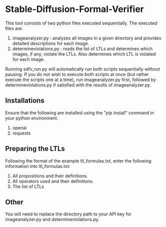 # Stable-Diffusion-Formal-Verifier
This tool consists of two python files executed sequentially. The executed files are:
1. imageanalyzer.py : analyzes all images in a given directory and provides detailed descriptions for each image. 
2. determineviolations.py : reads the list of LTLs and determines which images, if any, violate the LTLs. Also determines which LTL is violated for each image.

Running sdfv_run.py will automatically run both scripts sequentially without pausing. If you do not wish to execute both scripts at once (but rather execute the scripts one at a time), run imageanalyzer.py first, followed by determineviolations.py if satisfied with the results of imageanalyzer.py. 

## Installations
Ensure that the following are installed using the "pip install" command in your python environment.
1. openai
2. requests

## Preparing the LTLs
Following the format of the example ltl_formulas.txt, enter the following information into ltl_formulas.txt: 
1. All propositions and their definitions.
2. All operators used and their definitions. 
3. The list of LTLs

## Other 
You will need to replace the directory path to your API key for imageanalyzer.py and determineviolations.py. 